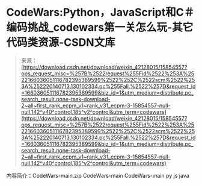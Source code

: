 <!--yml
category: codewars
date: 2022-08-13 11:27:41
-->

# CodeWars:Python，JavaScript和C＃编码挑战_codewars第一关怎么玩-其它代码类资源-CSDN文库

> 来源：[https://download.csdn.net/download/weixin_42128015/15854557?ops_request_misc=%257B%2522request%255Fid%2522%253A%2522166036051116782395389599%2522%252C%2522scm%2522%253A%252220140713.130102334.pc%255Fall.%2522%257D&request_id=166036051116782395389599&biz_id=1&utm_medium=distribute.pc_search_result.none-task-download-2~all~first_rank_ecpm_v1~rank_v31_ecpm-3-15854557-null-null.142^v40^control,185^v2^control&utm_term=codewars](https://download.csdn.net/download/weixin_42128015/15854557?ops_request_misc=%257B%2522request%255Fid%2522%253A%2522166036051116782395389599%2522%252C%2522scm%2522%253A%252220140713.130102334.pc%255Fall.%2522%257D&request_id=166036051116782395389599&biz_id=1&utm_medium=distribute.pc_search_result.none-task-download-2~all~first_rank_ecpm_v1~rank_v31_ecpm-3-15854557-null-null.142^v40^control,185^v2^control&utm_term=codewars)

内容简介：CodeWars-main.zip CodeWars-main CodeWars-main py js java